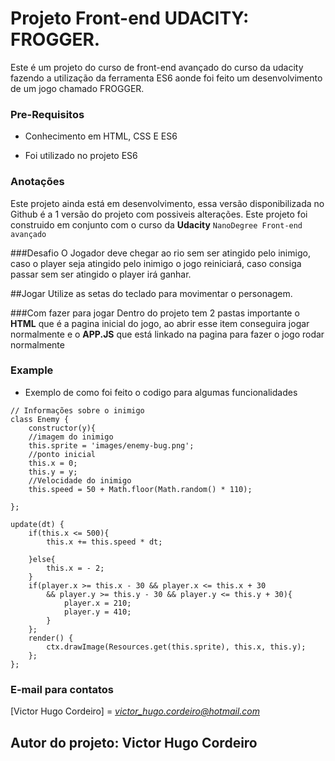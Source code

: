 # Projeto Front-end UDACITY: FROGGER.

Este é um projeto do curso de front-end avançado do curso da udacity
fazendo a utilização da ferramenta ES6 aonde foi feito um desenvolvimento
de um jogo chamado FROGGER.

### Pre-Requisitos

- Conhecimento em HTML, CSS E ES6

- Foi utilizado no projeto ES6


### Anotações
Este projeto ainda está em desenvolvimento, essa versão disponibilizada no Github
é a 1 versão do projeto com possiveis alterações.
Este projeto foi construido em conjunto com o curso da **Udacity** `NanoDegree Front-end avançado`

###Desafio
O Jogador deve chegar ao rio sem ser atingido pelo inimigo, caso o player
seja atingido pelo inimigo o jogo reiniciará, caso consiga passar sem ser atingido o player irá ganhar.

##Jogar
Utilize as setas do teclado para movimentar o personagem. 

###Com fazer para jogar
Dentro do projeto tem 2 pastas importante o **HTML** que é a pagina inicial do jogo, ao abrir esse item conseguira jogar normalmente e o **APP.JS** que está linkado na pagina para fazer o jogo rodar normalmente

### Example

- Exemplo de como foi feito o codigo para algumas funcionalidades

```
// Informações sobre o inimigo
class Enemy {
    constructor(y){
    //imagem do inimigo
    this.sprite = 'images/enemy-bug.png';
    //ponto inicial
    this.x = 0;
    this.y = y;
    //Velocidade do inimigo
    this.speed = 50 + Math.floor(Math.random() * 110);
    
};

update(dt) {
    if(this.x <= 500){
        this.x += this.speed * dt;

    }else{
        this.x = - 2;
    }
    if(player.x >= this.x - 30 && player.x <= this.x + 30
        && player.y >= this.y - 30 && player.y <= this.y + 30){
            player.x = 210;
            player.y = 410;
        }
    };
    render() {
        ctx.drawImage(Resources.get(this.sprite), this.x, this.y);
    };
};
```

### E-mail para contatos
[Victor Hugo Cordeiro] = *victor_hugo.cordeiro@hotmail.com*


Autor do projeto: Victor Hugo Cordeiro
---


